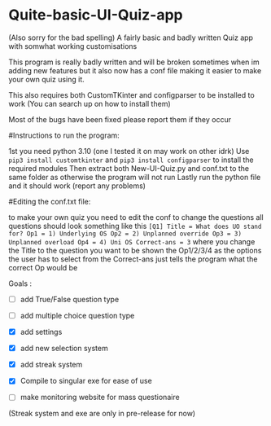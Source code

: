 # Quite-basic-UI-Quiz-app
(Also sorry for the bad spelling)
A fairly basic and badly written Quiz app with somwhat working customisations

This program is really badly written and will be broken sometimes when im adding new features but it also now has a conf file making it easier to make your own quiz using it.

This also requires both CustomTKinter and configparser to be installed to work (You can search up on how to install them)

Most of the bugs have been fixed please report them if they occur

#Instructions to run the program:

1st you need python 3.10 (one I tested it on may work on other idrk)
Use `pip3 install customtkinter` and `pip3 install configparser` to install the required modules
Then extract both New-UI-Quiz.py and conf.txt to the same folder as otherwise the program will not run
Lastly run the python file and it should work (report any problems)

#Editing the conf.txt file:

to make your own quiz you need to edit the conf to change the questions
all questions should look something like this
`[Q1]
Title = What does UO stand for?
Op1 = 1) Underlying OS
Op2 = 2) Unplanned override
Op3 = 3) Unplanned overload
Op4 = 4) Uni OS
Correct-ans = 3`
where you change the Title to the question you want to be shown
the Op1/2/3/4 as the options the user has to select from 
the Correct-ans just tells the program what the correct Op would be 

Goals : 
- [ ] add True/False question type
- [ ] add multiple choice question type
- [x] add settings
- [x] add new selection system
- [x] add streak system
- [x] Compile to singular exe for ease of use
- [ ] make monitoring website for mass questionaire


(Streak system and exe are only in pre-release for now)
 
